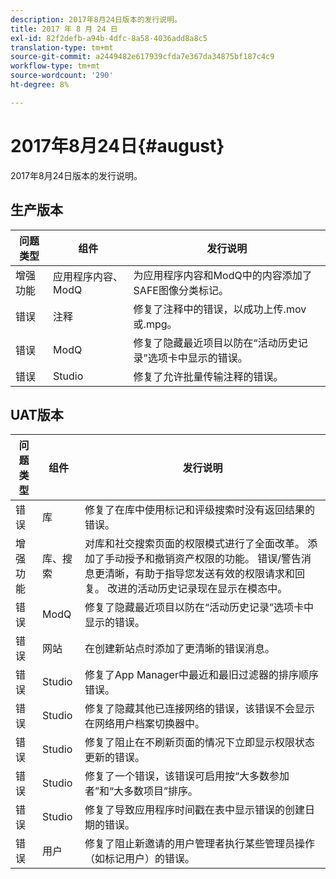 ```yaml
---
description: 2017年8月24日版本的发行说明。
title: 2017 年 8 月 24 日
exl-id: 82f2defb-a94b-4dfc-8a58-4036add8a8c5
translation-type: tm+mt
source-git-commit: a2449482e617939cfda7e367da34875bf187c4c9
workflow-type: tm+mt
source-wordcount: '290'
ht-degree: 8%

---
```


# 2017年8月24日{#august}

2017年8月24日版本的发行说明。

## 生产版本

| **问题类型** | **组件** | **发行说明** |
|---|---|---|
| 增强功能 | 应用程序内容、ModQ | 为应用程序内容和ModQ中的内容添加了SAFE图像分类标记。 |
| 错误 | 注释 | 修复了注释中的错误，以成功上传.mov或.mpg。 |
| 错误 | ModQ | 修复了隐藏最近项目以防在“活动历史记录”选项卡中显示的错误。 |
| 错误 | Studio | 修复了允许批量传输注释的错误。 |

## UAT版本

| **问题类型** | **组件** | **发行说明** |
|---|---|---|
| 错误 | 库 | 修复了在库中使用标记和评级搜索时没有返回结果的错误。 |
| 增强功能 | 库、搜索 | 对库和社交搜索页面的权限模式进行了全面改革。 添加了手动授予和撤销资产权限的功能。 错误/警告消息更清晰，有助于指导您发送有效的权限请求和回复。 改进的活动历史记录现在显示在模态中。 |
| 错误 | ModQ | 修复了隐藏最近项目以防在“活动历史记录”选项卡中显示的错误。 |
| 错误 | 网站 | 在创建新站点时添加了更清晰的错误消息。 |
| 错误 | Studio | 修复了App Manager中最近和最旧过滤器的排序顺序错误。 |
| 错误 | Studio | 修复了隐藏其他已连接网络的错误，该错误不会显示在网络用户档案切换器中。 |
| 错误 | Studio | 修复了阻止在不刷新页面的情况下立即显示权限状态更新的错误。 |
| 错误 | Studio | 修复了一个错误，该错误可启用按“大多数参加者”和“大多数项目”排序。 |
| 错误 | Studio | 修复了导致应用程序时间戳在表中显示错误的创建日期的错误。 |
| 错误 | 用户 | 修复了阻止新邀请的用户管理者执行某些管理员操作（如标记用户）的错误。 |
